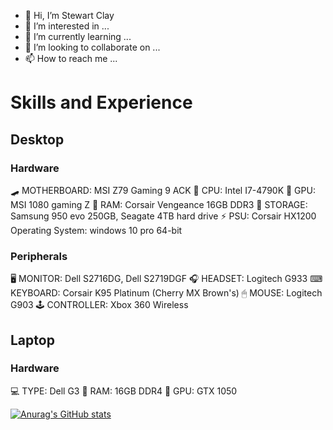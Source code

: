 - 👋 Hi, I’m Stewart Clay
- 👀 I’m interested in ...
- 🌱 I’m currently learning ...
- 💞️ I’m looking to collaborate on ...
- 📫 How to reach me ...
 # Skills and Experience
 
## Desktop

  ### Hardware
  
  🛹 MOTHERBOARD: MSI Z79 Gaming 9 ACK
  🧠 CPU: Intel I7-4790K
  🙈 GPU: MSI 1080 gaming Z
  🍜 RAM: Corsair Vengeance 16GB DDR3
  🏬 STORAGE: Samsung 950 evo 250GB, Seagate 4TB hard drive
  ⚡ PSU: Corsair HX1200
  Operating System: windows 10 pro 64-bit
  
  ### Peripherals
  
  🖥 MONITOR: Dell S2716DG, Dell S2719DGF
  🎧 HEADSET: Logitech G933
  ⌨ KEYBOARD: Corsair K95 Platinum (Cherry MX Brown's)
  🖱 MOUSE: Logitech G903
  🕹 CONTROLLER: Xbox 360 Wireless
  
## Laptop

 ### Hardware
 💻 TYPE: Dell G3
 🍜 RAM: 16GB DDR4
 🙈 GPU: GTX 1050
<!---
PorkStew/PorkStew is a ✨ special ✨ repository because its `README.md` (this file) appears on your GitHub profile.
You can click the Preview link to take a look at your changes.
--->
[![Anurag's GitHub stats](https://github-readme-stats.vercel.app/api?username=porkstew)](https://github.com/anuraghazra/github-readme-stats)
